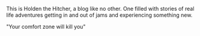 This is Holden the Hitcher, a blog like no other. One filled with stories of real life adventures getting in and out of jams and experiencing something new.


"Your comfort zone will kill you"
